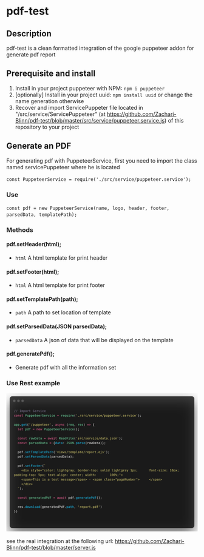 # pdf-test

## Description

pdf-test is a clean formatted integration of the google puppeteer addon for generate pdf report

## Prerequisite and install

1. Install in your project puppeteer with NPM: `npm i puppeteer`
2. [optionally] Install in your project uuid: `npm install uuid` or change the name generation otherwise
3. Recover and import ServicePuppeter file located in "/src/service/ServicePuppeteer" (at https://github.com/Zachari-Blinn/pdf-test/blob/master/src/service/puppeteer.service.js) of this repository to your project

## Generate an PDF

For generating pdf with PuppeteerService, first you need to import the class named servicePuppeteer where he is located

`const PuppeteerService = require('./src/service/puppeteer.service');`

### Use

`const pdf = new PuppeteerService(name, logo, header, footer, parsedData, templatePath);`

### Methods

#### pdf.setHeader(html);
  * `html` <string> A html template for print header  
#### pdf.setFooter(html);
  * `html` <string> A html template for print footer
#### pdf.setTemplatePath(path);
  * `path` <string> A path to set location of template
#### pdf.setParsedData(JSON parsedData);
  * `parsedData` <JSON> A json of data that will be displayed on the template
#### pdf.generatePdf();
  * Generate pdf with all the information set

### Use Rest example

<p align="center">
  <img src="./img/use_example.png" alt="Size Limit CLI">
</p>

see the real integration at the following url: https://github.com/Zachari-Blinn/pdf-test/blob/master/server.js
